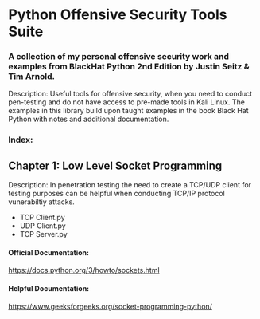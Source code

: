 # Python Offensive Security Tools Suite

### A collection of my personal offensive security work and examples from BlackHat Python 2nd Edition by Justin Seitz & Tim Arnold.

Description: Useful tools for offensive security, when you need to conduct pen-testing and do not have access to pre-made tools in Kali Linux. The examples in this library build upon taught examples in the book Black Hat Python with notes and additional documentation. 

### Index:
## Chapter 1: Low Level Socket Programming
Description: In penetration testing the need to create a TCP/UDP client for testing purposes can be helpful when conducting TCP/IP protocol vunerabiltiy attacks.
- TCP Client.py
- UDP Client.py
- TCP Server.py

#### Official Documentation: 
https://docs.python.org/3/howto/sockets.html
#### Helpful Documentation: 
https://www.geeksforgeeks.org/socket-programming-python/
